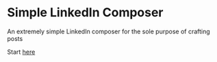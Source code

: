 # Simple LinkedIn Composer

An extremely simple LinkedIn composer for the sole purpose of crafting posts

Start [here](src/index.html)

